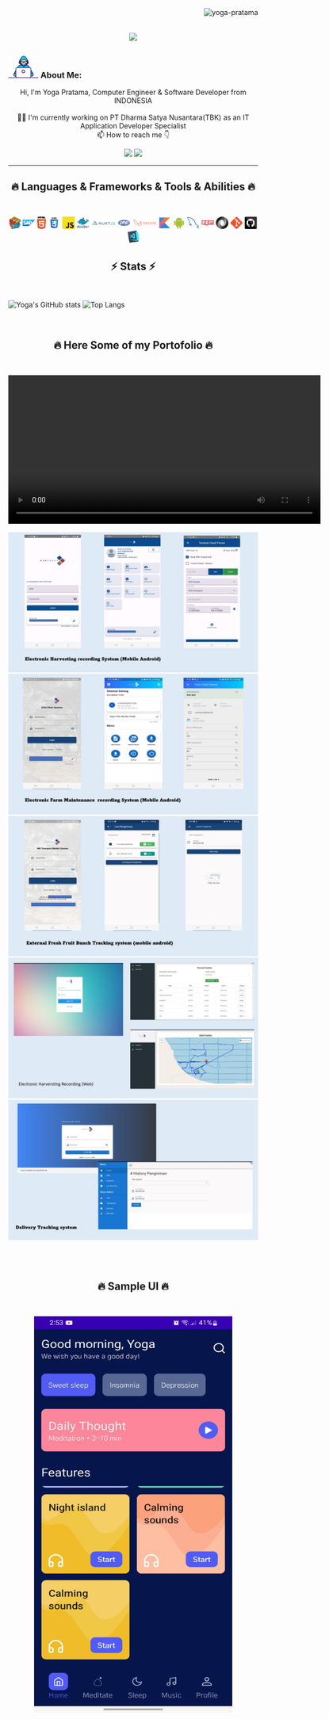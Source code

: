 <img align="right" src="https://visitor-badge.laobi.icu/badge?page_id=yoga-pratama/GithubProfile" alt="yoga-pratama">    
<!-- [![Typing SVG](https://readme-typing-svg.herokuapp.com?center=true&lines=This+is+Yoga Pratama;Nice+to+meet+you+%F0%9F%91%8B)](https://git.io/typing-svg)       -->

<h1 align="center">
  <a href="https://git.io/typing-svg">
    <img src="https://readme-typing-svg.herokuapp.com/?lines=This+is+YOGA+PRATAMA;Nice+to+meet+you+%F0%9F%91%8B&center=true&size=30">
  </a>
</h1>
   
###  <img src="/images/Developer.gif" alt="developer gif"  height="45px">  About Me:
<p align="center">
  Hi, I'm Yoga Pratama, Computer Engineer & Software Developer from INDONESIA  
  <br>
  <br>
  👨‍🎓 I'm currently working on PT Dharma Satya Nusantara(TBK) as an IT Application Developer Specialist
  <br>
  📫 How to reach me 👇
</p>
<p align="center"> <a href="https://www.linkedin.com/in/yoga-pratama-05805792/"><img src="https://img.shields.io/badge/linkedin-%230077B5.svg?&style=for-the-badge&logo=linkedin&logoColor=white" height=23></a> <a href="mailto:yogamadness@gmail.com"><img src="https://img.shields.io/badge/Gmail-D14836?style=for-the-badge&logo=gmail&logoColor=white" height=23></a>
</p>
<hr>
<h2 align="center">🔥 Languages & Frameworks & Tools & Abilities 🔥</h2><br>
<p align="center">
  <img title="Problem Solving" height="25" src="images/problemSolving.png">
  <img title="SAP" height="25" src="images/sap_icon.png">
  <img title="HTML5" height="25" src="images/html5.svg">
  <img title="CSS" height="25" src="images/css.svg">
  <img title="Javascript" height="25" src="images/javascript.svg">
  <img title="Docker" height="25" src="images/docker_icon.png">
  <img title="NuxtJs" height="25" src="images/nuxtjs_icon.png">
  <img title="Php" height="25" src="images/php.svg">
  <img title="Laravel" height="25" src="images/laravel_icon.png">
  <img title="Kotlin" height="25" src="images/kotlin_icon.png">
  <img title="Android" height="25" src="images/android.svg">
  <img title="Mysql" height="25" src="images/mysql.svg">
  <img title="npm" height="25" src="images/npm.svg">
  <img title="JSON" height="25" src="images/json.svg">
  <img title="Git" height="25" src="images/git-original.svg">
  <img title="GitHub" height="25" src="images/github.svg">
  <img title="Visual Studio Code" height="25" src="images/vscode.png">
</p>

<h2 align="center">⚡ Stats ⚡</h2>
<br>

<p align="center">
<!-- <a href="https://github.com/yoga-pratama/">
      <img width=325  src="https://github-readme-stats.vercel.app/api/top-langs/?username=yoga-pratama&title_color=61dafb&text_color=ffffff&icon_color=61dafb&bg_color=20232a&langs_count=8&layout=compact&border_color=61dafb&hide_border=true" />
 </a> -->
 
  ![Yoga's GitHub stats](https://github-readme-stats.vercel.app/api?username=yoga-pratama&theme=dark&hide_rank=true&show_icons=true)
  ![Top Langs](https://github-readme-stats.vercel.app/api/top-langs/?username=yoga-pratama&hide=objective-c&show=kotlin&langs_count=8&size_weight=0.5&count_weight=0.5)
</p>


<br>
<h2 align="center">🔥 Here Some of my Portofolio 🔥</h2><br>

<p align="center">
    <video width="630" height="300" src="https://github.com/yoga-pratama/yoga-pratama.github.io/assets/7127387/b5f35905-197e-4891-b371-0d75a2d49a8b"></video>
</p>

<p align="center">
    <img title="slide1" src="images/Slide1.jpg"/>
    <img title="slide2" src="images/Slide2.jpg"/>
    <img title="slide3" src="images/Slide3.jpg"/>
    <img title="slide4" src="images/Slide4.jpg"/>
    <img title="slide5" src="images/Slide5.jpg"/>
</p>
<br>
<br>
<h2 align="center">🔥 Sample UI 🔥</h2><br>
<p align="center">
   <img title="sample ui" src="images/sample-ui.jpg" width="400" height="800"/>
</p>


